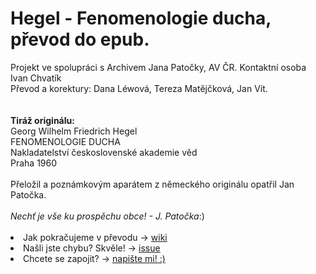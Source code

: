 <h1>Hegel - Fenomenologie ducha, převod do epub.</h1> 
Projekt ve spolupráci s Archivem Jana Patočky, AV ČR. Kontaktní osoba Ivan Chvatík<br/>
Převod a korektury: Dana Léwová, Tereza Matějčková, Jan Vít.<br/>
<br/><br/>
<b>Tiráž originálu:</b><br/>
Georg Wilhelm Friedrich Hegel<br/>
FENOMENOLOGIE DUCHA<br/>
Nakladatelství československé akademie věd<br/>
Praha 1960<br/>
<br/>
Přeložil a poznámkovým aparátem z německého originálu opatřil Jan Patočka.<br/>
<br/>
<i>Nechť je vše ku prospěchu obce! - J. Patočka</i>:)

<br/>
<br/>
<li>Jak pokračujeme v převodu -> <a href="https://github.com/danalw/hegel/wiki">wiki</a></li>
<li>Našli jste chybu? Skvěle! -> <a href="https://github.com/danalw/hegel/issues">issue</a></li>
<li>Chcete se zapojit? -> <a href="mailto:lew.dana@gmail.com?Subject=HEGEL%20GITHUB" target="_top">napište mi! :)</a></li>
